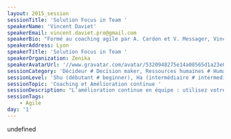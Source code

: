 ```yaml
---
layout: 2015_session
sessionTitle: 'Solution Focus in Team '
speakerName: 'Vincent Daviet'
speakerEmail: vincent.daviet.pro@gmail.com
speakerBio: "Formé au coaching agile par A. Cardon et V. Messager, Vincent accompagne équipes de réalisation, management et direction dans leurs démarches d'amélioration continue et de performance durable. Sa spécialité : la création et la facilitation d’ateliers ludinnovants ©. Très actif dans les associations agiles en Rhône-Alpes (CARA, ADIRA), il est aussi certifié Professional Scrum Master.\n"
speakerAddress: Lyon
speakerTitle: 'Solution Focus in Team '
speakerOrganization: Zenika
speakerAvatarUrl: '//www.gravatar.com/avatar/5320948275e14a08565d1a23e0f84d3f?size=200&default=mm'
sessionCategory: 'Décideur # Decision maker, Ressources humaines # Human resources, Encadrement, coach # Trainer, mentor, coach, Architecte # Architect, Développeur # Developer, Designer, Data scientist, Autre # Other'
sessionLevel: 'Shu (débutant # beginner), Ha (intermédiaire # intermediate), Ri (avancé # advanced)'
sessionTopic: 'Coaching et Amélioration continue '
sessionDescription: "L’amélioration continue en équipe : utilisez votre équipe comme un coach !\nVous êtes Manager (de Managers) ou Scrum Master et vous retrouvez bloqué dans la mise en oeuvre d’axes d’améliorations, par exemples définis en rétrospectives. Les obstacles paraissent insurmontables dans votre contexte, \"sur ce projet avec cette équipe ce n’est pas possible\".\nCette session va vous permettre de ré-enclencher des actions concrètes et de gagner en confiance. La session s’adresse aussi à ceux qui ont l’impression de ne plus avoir besoin ni envie de changer quoi que ce soit.\n\nAprès une courte introduction à la posture de coach, je vous présenterai les principaux outils du coach. Ensuite, nous regarderons plus en détail la technique Solution Focus ainsi que ces étapes concrètes avec le partage d’un exemple d’utilisation sur un cas réel.\n\nEnfin, nous mettrons en pratique, à la manière d’un coaching dojo : \n- exposé de la demande \n- clarification (questions ouvertes) \n- le groupe échange sur des solutions possibles, des idées (le demandeur n’intervient pas, il écoute) \n- le demandeur donne un feedback sur ce qui l’a intéressé, ce qu’il pense pouvoir faire.\n"
sessionTags:
    - Agile
day: '1'
---
```


undefined
